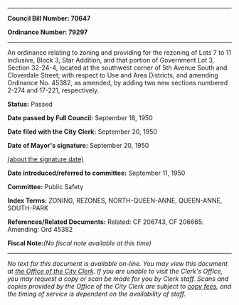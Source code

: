 

********

**Council Bill Number: 70647**
   
**Ordinance Number: 79297**
********

 An ordinance relating to zoning and providing for the rezoning of Lots 7 to 11 inclusive, Block 3, Star Addition, and that portion of Government Lot 3, Section 32-24-4, located at the southwest corner of 5th Avenue South and Cloverdale Street; with respect to Use and Area Districts, and amending Ordinance No. 45382, as amended, by adding two new sections numbered 2-274 and 17-221, respectively.

**Status:** Passed
   
**Date passed by Full Council:** September 18, 1950
   
**Date filed with the City Clerk:** September 20, 1950
   
**Date of Mayor's signature:** September 20, 1950
   
[(about the signature date)](/~public/approvaldate.htm)
   
   
   
**Date introduced/referred to committee:** September 11, 1950
   
**Committee:** Public Safety
   
   
**Index Terms:** ZONING, REZONES, NORTH-QUEEN-ANNE, QUEEN-ANNE, SOUTH-PARK

**References/Related Documents:** Related: CF 206743, CF 206665. Amending: Ord 45382

**Fiscal Note:**_(No fiscal note available at this time)_
********

_No text for this document is available on-line. You may view this document at [the Office of the City Clerk](http://www.seattle.gov/leg/clerk/contactUs.htm). If you are unable to visit the Clerk's Office, you may request a copy or scan be made for you by Clerk staff. Scans and copies provided by the Office of the City Clerk are subject to [copy fees](http://clerk.seattle.gov/~public/clerkfees.htm), and the timing of service is dependent on the availability of staff._

